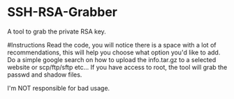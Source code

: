 # SSH-RSA-Grabber
A tool to grab the private RSA key.

#Instructions
Read the code, you will notice there is a space with a lot of recommendations, this will help you choose what option you'd like to add. Do a simple google search on how to upload the info.tar.gz to a selected website or scp/ftp/sftp etc... If you have access to root, the tool will grab the passwd and shadow files. <br />

I'm NOT responsible for bad usage.
